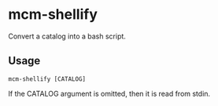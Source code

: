 # mcm-shellify

Convert a catalog into a bash script.

## Usage

```
mcm-shellify [CATALOG]
```

If the CATALOG argument is omitted, then it is read from stdin.
